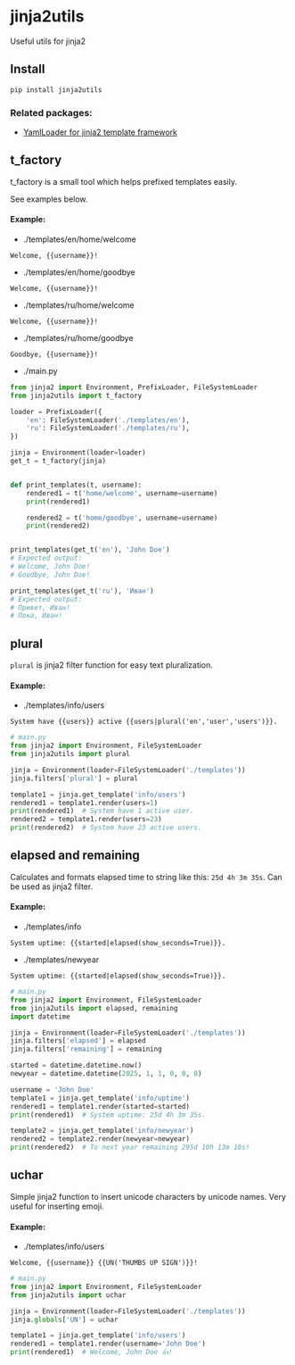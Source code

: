 # jinja2utils

Useful utils for jinja2

## Install

```bash
pip install jinja2utils
```

### Related packages:

- [YamlLoader for jinja2 template framework](https://github.com/vd2org/jinja2yaml)

## t_factory

t_factory is a small tool which helps prefixed templates easily.

See examples below.

#### Example:

- ./templates/en/home/welcome

```text
Welcome, {{username}}!
```

- ./templates/en/home/goodbye

```text
Welcome, {{username}}!
```

- ./templates/ru/home/welcome

```text
Welcome, {{username}}!
```

- ./templates/ru/home/goodbye

```text
Goodbye, {{username}}!
```

- ./main.py

```python
from jinja2 import Environment, PrefixLoader, FileSystemLoader
from jinja2utils import t_factory

loader = PrefixLoader({
    'en': FileSystemLoader('./templates/en'),
    'ru': FileSystemLoader('./templates/ru'),
})

jinja = Environment(loader=loader)
get_t = t_factory(jinja)


def print_templates(t, username):
    rendered1 = t('home/welcome', username=username)
    print(rendered1)

    rendered2 = t('home/goodbye', username=username)
    print(rendered2)


print_templates(get_t('en'), 'John Doe')
# Expected output:
# Welcome, John Doe!
# Goodbye, John Doe!

print_templates(get_t('ru'), 'Иван')
# Expected output:
# Привет, Иван!
# Пока, Иван!
``` 

## plural

`plural` is jinja2 filter function for easy text pluralization.

#### Example:

- ./templates/info/users

```text
System have {{users}} active {{users|plural('en','user','users')}}.
```

```python
# main.py
from jinja2 import Environment, FileSystemLoader
from jinja2utils import plural

jinja = Environment(loader=FileSystemLoader('./templates'))
jinja.filters['plural'] = plural

template1 = jinja.get_template('info/users')
rendered1 = template1.render(users=1)
print(rendered1)  # System have 1 active user.
rendered2 = template1.render(users=23)
print(rendered2)  # System have 23 active users.
``` 

## elapsed and remaining

Calculates and formats elapsed time to string like this:
`25d 4h 3m 35s`. Can be used as jinja2 filter.

#### Example:

- ./templates/info

```text
System uptime: {{started|elapsed(show_seconds=True)}}.
``` 

- ./templates/newyear

```text
System uptime: {{started|elapsed(show_seconds=True)}}.
```

```python
# main.py
from jinja2 import Environment, FileSystemLoader
from jinja2utils import elapsed, remaining
import datetime

jinja = Environment(loader=FileSystemLoader('./templates'))
jinja.filters['elapsed'] = elapsed
jinja.filters['remaining'] = remaining

started = datetime.datetime.now()
newyear = datetime.datetime(2025, 1, 1, 0, 0, 0)

username = 'John Doe'
template1 = jinja.get_template('info/uptime')
rendered1 = template1.render(started=started)
print(rendered1)  # System uptime: 25d 4h 3m 35s.

template2 = jinja.get_template('info/newyear')
rendered2 = template2.render(newyear=newyear)
print(rendered2)  # To next year remaining 295d 10h 13m 10s!
``` 

## uchar

Simple jinja2 function to insert unicode characters
by unicode names. Very useful for inserting emoji.

#### Example:

- ./templates/info/users

```text
Welcome, {{username}} {{UN('THUMBS UP SIGN')}}!
```

```python
# main.py
from jinja2 import Environment, FileSystemLoader
from jinja2utils import uchar

jinja = Environment(loader=FileSystemLoader('./templates'))
jinja.globals['UN'] = uchar

template1 = jinja.get_template('info/users')
rendered1 = template1.render(username='John Doe')
print(rendered1)  # Welcome, John Doe 👍!
``` 


